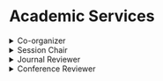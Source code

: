 # <i class="fas fa-atom fa-spin"></i> Academic Services
<details>
<summary style="cursor: pointer;">
 Co-organizer 
</summary>
<ul>
<li> the 26th Annual Conference of the Chinese Life Scientist Society in the UK (promoted by <a href="https://mp.weixin.qq.com/s/8d-RoazDrkko_1zUZUOuqg">CLSS-UK</a>)</li>
<li> the 28th-43th <a href="http://www.olsa.life/">Oxford Life Science Association</a> Monthly Seminar (former name: OCLSS Seminar, promoted via <a href="https://twitter.com/OxfordLifeSci">twitter</a> and <a href="https://www.facebook.com/OxLifeSci">facebook</a>)</li>
</ul>
</details>

<details>
<summary style="cursor: pointer;">
Session Chair
</summary>
<ul>
<li> <a href="http://www.olsa.life/2024_Symposium/index.html"> Oxford Life Science Alliance (OLSA) Annual Symposium 2024</a></li>
</ul>
</details>

<details>
<summary style="cursor: pointer;">
Journal Reviewer 
</summary>
<ul>
<li> Pattern Recognition (PR), Elsevier</li>
<li> Artificial Intelligence in Medicine (AIIM), Elsevier</li>
<li> Computer Methods and Programs in Biomedicine (CMPB), Elsevier</li>
<li> IEEE Transaction on Robotics (T-RO)</li>
<li> IEEE Robotics and Automation Letters (RA-L)</li>
<li> IEEE Signal Processing Letters (SPL)</li>
<li> Journal of Imaging Informatics in Medicine / Journal of Digital Imaging (JDIM), Springer</li>
</ul>
</details>

<details>
<summary style="cursor: pointer;">
Conference Reviewer 
</summary>
<ul>
<li> International Conference on Medical Image Computing and Computer Assisted Intervention (MICCAI) 2021, Springer</li>
<li> European Conference on Computer Vision (ECCV) 2024/2022, Springer</li>
<li> IEEE International Conference on Robotic and Automation (ICRA) 2019</li>
<li> UK-RAS Network Conference on Robotics and Autonomous Systems (UK-RAS) 2019</li>
</ul>
</details>
